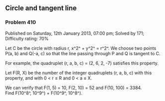 Circle and tangent line
-----------------------

### Problem 410

Published on Saturday, 12th January 2013, 07:00 pm; Solved by 171;
Difficulty rating: 70%

Let C be the circle with radius r, x^2^ + y^2^ = r^2^. We choose two
points P(a, b) and Q(-a, c) so that the line passing through P and Q is
tangent to C.

For example, the quadruplet (r, a, b, c) = (2, 6, 2, -7) satisfies this
property.

Let F(R, X) be the number of the integer quadruplets (r, a, b, c) with
this property, and with 0 \< r ≤ R and 0 \< a ≤ X.

We can verify that F(1, 5) = 10, F(2, 10) = 52 and F(10, 100) = 3384.\
 Find F(10^8^, 10^9^) + F(10^9^, 10^8^).
